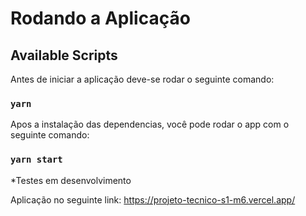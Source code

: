 # Rodando a Aplicação

## Available Scripts

Antes de iniciar a aplicação deve-se rodar o seguinte comando:

### `yarn`

Apos a instalação das dependencias, você pode rodar o app com o seguinte comando:

### `yarn start`

*Testes em desenvolvimento

Aplicação no seguinte link:
https://projeto-tecnico-s1-m6.vercel.app/
